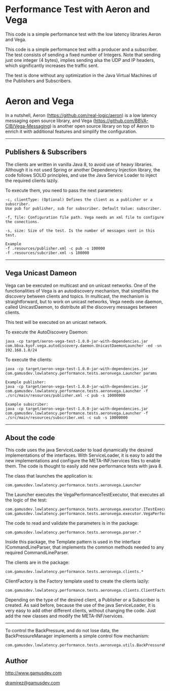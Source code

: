 # Performance Test with Aeron and Vega

This code is a simple performance test with the low latency libraries Aeron and Vega. 

This code is a simple performance test with a producer and a subscriber. The test consists of sending a fixed number 
of Integers. Note that sending just one integer (4 bytes), implies sending alsa the UDP and IP headers,
which significantly increases the traffic sent.

The test is done without any optimization in the Java Virtual Machines of the Publishers and Subscribers.

# Aeron and Vega
In a nutshell, Aeron (https://github.com/real-logic/aeron) is a low latency messaging open source library, 
and Vega (https://github.com/BBVA-CIB/Vega-Messaging) is another open source library on top of Aeron to enrich 
it with additional features and simplify the configuration.

---

## Publishers & Subscribers
The clients are written in vanilla Java 8, to avoid use of heavy libraries. Although it is not used Spring or another 
Dependency Injection library, the code follows SOLID principles, and use the Java Service Loader to inject the required 
clients lazily.

To execute them, you need to pass the next parameters:
````
-c, clientType: (Optional) Defines the client as a publisher or a subscriber. 
Use pub for publisher, sub for subscriber. Default Value: subscriber.

-f, file: Configuration file path. Vega needs an xml file to configure the conections.

-s, size: Size of the test. Is the number of messages sent in this test.

Example
-f .resources/publisher.xml -c pub -s 100000
-f .resources/subcriber.xml -s 100000
````

---

## Vega Unicast Dameon
Vega can be executed on multicast and on unicast networks. One of the functionalities of Vega is an 
autodiscovery mechanism, that simplifies the discovery between clients and topics. In multicast, the mechanism is straightforward, 
but to work on unicast networks, Vega needs one daemon, called UnicastDaemon, to distribute all the discovery messages
between clients.

This test will be executed on an unicast network. 

To execute the AutoDiscovery Daemon:
````
java -cp target/aeron-vega-test-1.0.0-jar-with-dependencies.jar com.bbva.kyof.vega.autodiscovery.daemon.UnicastDaemonLauncher -ed -sn 192.168.1.0/24
````

To execute the clients:
````
java -cp target/aeron-vega-test-1.0.0-jar-with-dependencies.jar com.gamusdev.lowlatency.performance.tests.aeronvega.Launcher params

Example publisher:
java -cp target/aeron-vega-test-1.0.0-jar-with-dependencies.jar com.gamusdev.lowlatency.performance.tests.aeronvega.Launcher -f ./src/main/resources/publisher.xml -c pub -s 10000000

Example subscriber:
java -cp target/aeron-vega-test-1.0.0-jar-with-dependencies.jar com.gamusdev.lowlatency.performance.tests.aeronvega.Launcher -f ./src/main/resources/subscriber.xml -c sub -s 10000000
````

---

## About the code

This code uses the java ServiceLoader to load dynamically the desired implementations of the interfaces.
With ServiceLoader, it is easy to add the new implementations and configure the META-INF/services files to enable them.
The code is thought to easily add new performance tests with java 8.

The class that launches the application is:
````
com.gamusdev.lowlatency.performance.tests.aeronvega.Launcher
````

The Launcher executes the VegaPerformanceTestExecutor, that executes all the logic of the test:
````
com.gamusdev.lowlatency.performance.tests.aeronvega.executor.ITestExecutor
com.gamusdev.lowlatency.performance.tests.aeronvega.executor.VegaPerformanceTestExecutor
````

The code to read and validate the parameters is in the package: 
````
com.gamusdev.lowlatency.performance.tests.aeronvega.parser.*
````
Inside this package, the Template pattern is used in the interface ICommandLineParser, that implements the common 
methods needed to any required CommandLineParser.

The clients are in the package:
````
com.gamusdev.lowlatency.performance.tests.aeronvega.clients.*
````

ClientFactory is the Factory template used to create the clients lazily: 
````
com.gamusdev.lowlatency.performance.tests.aeronvega.clients.ClientFactory
````
Depending on the type of the desired client, a Publisher or a Subscriber is created.
As said before, because the use of the java ServiceLoader, it is very easy to add other different clients, without
changing the code. Just add the new classes and modify the META-INF/services.

---

To control the BackPressure, and do not lose data, the BackPressureManager implements
a simple control flow mechanism:
````
com.gamusdev.lowlatency.performance.tests.aeronvega.utils.BackPressureManager
````

## Author
http://www.gamusdev.com

dramirez@gamusdev.com